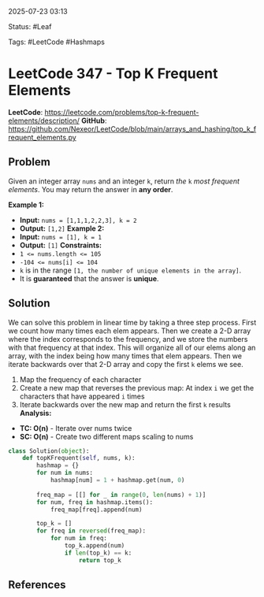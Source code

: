 2025-07-23 03:13

Status: #Leaf

Tags: #LeetCode #Hashmaps

# LeetCode 347 - Top K Frequent Elements
**LeetCode**: https://leetcode.com/problems/top-k-frequent-elements/description/
**GitHub**: https://github.com/Nexeor/LeetCode/blob/main/arrays_and_hashing/top_k_frequent_elements.py
## Problem
Given an integer array `nums` and an integer `k`, return _the_ `k` _most frequent elements_. You may return the answer in **any order**.

**Example 1:**
- **Input:** `nums = [1,1,1,2,2,3], k = 2`
- **Output:** `[1,2]`
**Example 2:**
- **Input:** `nums = [1], k = 1`
- **Output:** `[1]`
**Constraints:**
- `1 <= nums.length <= 105`
- `-104 <= nums[i] <= 104`
- `k` is in the range `[1, the number of unique elements in the array]`.
- It is **guaranteed** that the answer is **unique**.
## Solution
We can solve this problem in linear time by taking a three step process. First we count how many times each elem appears. Then we create a 2-D array where the index corresponds to the frequency, and we store the numbers with that frequency at that index. This will organize all of our elems along an array, with the index being how many times that elem appears. Then we iterate backwards over that 2-D array and copy the first `k` elems we see. 
1) Map the frequency of each character
2) Create a new map that reverses the previous map: At index `i` we get the characters that have appeared `i` times
3) Iterate backwards over the new map and return the first `k` results
**Analysis:**
- **TC: O(n)** - Iterate over nums twice
- **SC: O(n)** - Create two different maps scaling to nums 
```python
class Solution(object):
    def topKFrequent(self, nums, k):
        hashmap = {}
        for num in nums:
            hashmap[num] = 1 + hashmap.get(num, 0)
        
        freq_map = [[] for _ in range(0, len(nums) + 1)]
        for num, freq in hashmap.items():
            freq_map[freq].append(num)

        top_k = []
        for freq in reversed(freq_map):
            for num in freq:
                top_k.append(num)
                if len(top_k) == k:
                    return top_k
```
## References
